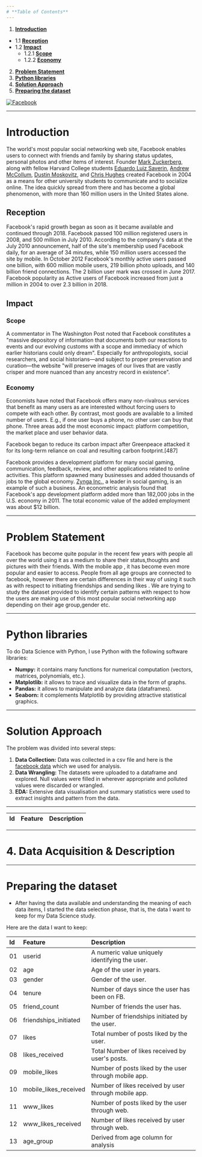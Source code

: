 ```yaml
---
# **Table of Contents**
---
```


1. [**Introduction**](#Section1)<br>
 * 1.1 [**Reception**](#Section1.1)<br>
 * 1.2 [**Impact**](#Section1.2)<br>
   + 1.2.1 [**Scope**](#Section1.2.1)<br>
   + 1.2.2 [**Economy**](#Section1.2.2)<br>
2. [**Problem Statement**](#Section2)<br>
3. [**Python libraries**](#Section3)<br>
4. [**Solution Approach**](#Section4)<br>
5. [**Preparing the dataset**](#Section5)<br>


[![Facebook](https://img.etimg.com/thumb/msid-75184637,width-650,imgsize-432571,,resizemode-4,quality-100/facebook-ap.jpg "Facebook")](https://img.etimg.com/thumb/msid-75184637,width-650,imgsize-432571,,resizemode-4,quality-100/facebook-ap.jpg "Facebook")

---
<a name = Section1></a>
# **Introduction**
The world's most popular social networking web site, Facebook enables users to connect with friends and family by sharing status updates, personal photos and other items of interest. Founder [Mark Zuckerberg](https://en.wikipedia.org/wiki/Mark_Zuckerberg "Mark Zuckerberg"), along with fellow Harvard College students [Eduardo Luiz Saverin](https://en.wikipedia.org/wiki/Eduardo_Saverin "Eduardo Luiz Saverin"), [Andrew McCollum](https://en.wikipedia.org/wiki/Andrew_McCollum "Andrew McCollum"), [Dustin Moskovitz](https://en.wikipedia.org/wiki/Dustin_Moskovitz "Dustin Moskovitz"), and [Chris Hughes](https://en.wikipedia.org/wiki/Chris_Hughes "Chris Hughes") created Facebook in 2004 as a means for other university students to communicate and to socialize online. The idea quickly spread from there and has become a global phenomenon, with more than 160 million users in the United States alone. 


<a name = Section1.1></a>
## **Reception**
Facebook's rapid growth began as soon as it became available and continued through 2018.
Facebook passed 100 million registered users in 2008, and 500 million in July 2010. According to the company's data at the July 2010 announcement, half of the site's membership used Facebook daily, for an average of 34 minutes, while 150 million users accessed the site by mobile.
In October 2012 Facebook's monthly active users passed one billion, with 600 million mobile users, 219 billion photo uploads, and 140 billion friend connections. The 2 billion user mark was crossed in June 2017.
Facebook popularity as Active users of Facebook increased from just a million in 2004 to over 2.3 billion in 2018.

<a name = Section1.2></a>
## Impact

  <a name = Section1.2.1></a>
### Scope
A commentator in The Washington Post noted that Facebook constitutes a "massive depository of information that documents both our reactions to events and our evolving customs with a scope and immediacy of which earlier historians could only dream". Especially for anthropologists, social researchers, and social historians—and subject to proper preservation and curation—the website "will preserve images of our lives that are vastly crisper and more nuanced than any ancestry record in existence".

  <a name = Section1.2.2></a>
### Economy
Economists have noted that Facebook offers many non-rivalrous services that benefit as many users as are interested without forcing users to compete with each other. By contrast, most goods are available to a limited number of users. E.g., if one user buys a phone, no other user can buy that phone. Three areas add the most economic impact: platform competition, the market place and user behavior data.

Facebook began to reduce its carbon impact after Greenpeace attacked it for its long-term reliance on coal and resulting carbon footprint.[487]

Facebook provides a development platform for many social gaming, communication, feedback, review, and other applications related to online activities. This platform spawned many businesses and added thousands of jobs to the global economy. [Zynga Inc.,](https://en.wikipedia.org/wiki/Zynga "Zynga Inc.,") a leader in social gaming, is an example of such a business. An econometric analysis found that Facebook's app development platform added more than 182,000 jobs in the U.S. economy in 2011. The total economic value of the added employment was about $12 billion.



---
<a name = Section2></a>
# **Problem Statement**
Facebook has become quite popular in the recent few years with people all over the world using it as a medium to share their status,thoughts and pictures with their friends. With the mobile app , it has become even more popular and easier to access. People from all age groups are connected to facebook, however there are certain differences in their way of using it such as with respect to initiating friendships and sending likes . We are trying to study the dataset provided to identify certain patterns with respect to how the users are making use of this most popular social networking app depending on their age group,gender etc.

---
<a name = Section3></a>
# **Python libraries**


To do Data Science with Python, I use Python with the following software libraries:
- **Numpy:** it contains many functions for numerical computation (vectors, matrices, polynomials, etc.).
- **Matplotlib:** it allows to trace and visualize data in the form of graphs.
- **Pandas:** it allows to manipulate and analyze data (dataframes).
- **Seaborn:** it complements Matplotlib by providing attractive statistical graphics.

---
<a name = Section4></a>
# **Solution Approach** 


The problem was divided into several steps:
1. **Data Collection:** Data was collected in a csv file and here is the  [facebook data](https://raw.githubusercontent.com/insaid2018/Term-1/master/Data/Projects/facebook_data.csv "facebook data") which we used for analysis.
2. **Data Wrangling:** The datasets were uploaded to a dataframe and explored. Null values were filled in wherever appropriate and polluted values were discarded or wrangled.
3. **EDA:** Extensive data visualisation and summary statistics were used to extract insights and pattern from the data. 

---

|Id   |Feature   | Description  |
| ------------ | ------------ | ------------ |
---
<a name = Section4></a>
# **4. Data Acquisition & Description**
---
<a name = Section5></a>
# **Preparing the dataset**
- After having the data available and understanding the meaning of each data items, I started the data selection phase, that is, the data I want to keep for my Data Science study.

Here are the data I want to keep:

|Id|Feature|Description|
|:--|:--|:--|
|01| userid                 | A numeric value uniquely identifying the user.|
|02| age                    | Age of the user in years.|
|03| gender                 | Gender of the user.| 
|04| tenure                 | Number of days since the user has been on FB.|
|05| friend_count           | Number of friends the user has.|
|06| friendships_initiated  | Number of friendships initiated by the user.|
|07| likes                  | Total number of posts liked by the user.|
|08| likes_received         | Total Number of likes received by user's posts.|
|09| mobile_likes           | Number of posts liked by the user through mobile app.|
|10| mobile_likes_received  | Number of likes received by user through mobile app.|
|11| www_likes              | Number of posts liked by the user through web.|
|12| www_likes_received     | Number of likes received by user  through web.| 
| 13  | age_group  | Derived from age column for analysis  |

